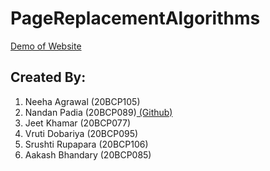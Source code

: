 # PageReplacementAlgorithms

<a href="https://neeha120.github.io/PageReplacementAlgorithms/" target="_blank">Demo of Website</a>

## Created By:
1. Neeha Agrawal (20BCP105)
2. Nandan Padia (20BCP089)<a href="https://github.com/nandan-06"> (Github)</a>
3. Jeet Khamar (20BCP077)
4. Vruti Dobariya (20BCP095)
5. Srushti Rupapara (20BCP106)
6. Aakash Bhandary (20BCP085)
